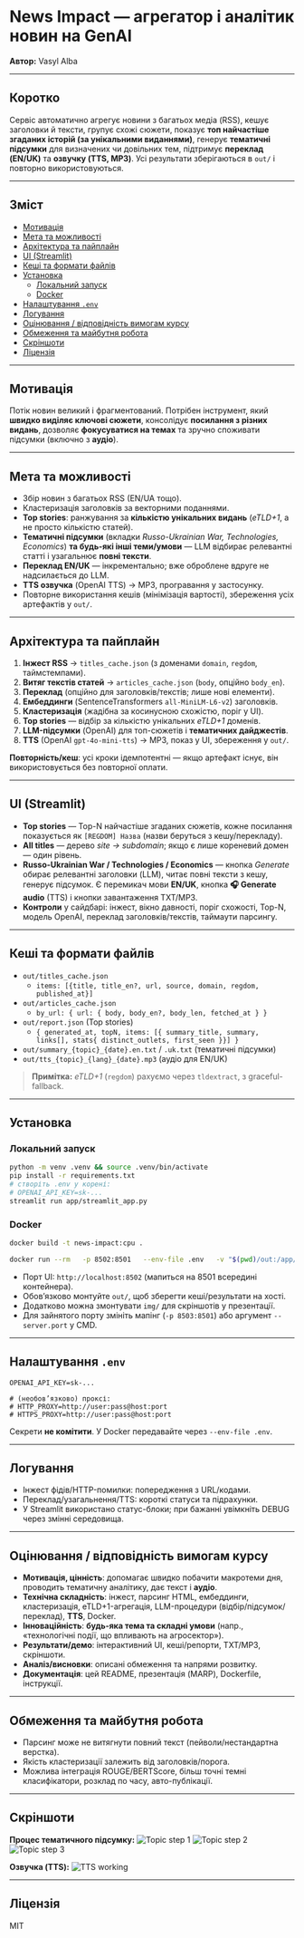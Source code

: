 # News Impact — агрегатор і аналітик новин на GenAI

**Автор:** Vasyl Alba

---

## Коротко
Сервіс автоматично агрегує новини з багатьох медіа (RSS), кешує заголовки й тексти, групує схожі сюжети, показує **топ найчастіше згаданих історій (за унікальними виданнями)**, генерує **тематичні підсумки** для визначених чи довільних тем, підтримує **переклад (EN/UK)** та **озвучку (TTS, MP3)**. Усі результати зберігаються в `out/` і повторно використовуються.

---

## Зміст
- [Мотивація](#мотивація)
- [Мета та можливості](#мета-та-можливості)
- [Архітектура та пайплайн](#архітектура-та-пайплайн)
- [UI (Streamlit)](#ui-streamlit)
- [Кеші та формати файлів](#кеші-та-формати-файлів)
- [Установка](#установка)
  - [Локальний запуск](#локальний-запуск)
  - [Docker](#docker)
- [Налаштування `.env`](#налаштування-env)
- [Логування](#логування)
- [Оцінювання / відповідність вимогам курсу](#оцінювання--відповідність-вимогам-курсу)
- [Обмеження та майбутня робота](#обмеження-та-майбутня-робота)
- [Скріншоти](#скріншоти)
- [Ліцензія](#ліцензія)

---

## Мотивація
Потік новин великий і фрагментований. Потрібен інструмент, який **швидко виділяє ключові сюжети**, консолідує **посилання з різних видань**, дозволяє **фокусуватися на темах** та зручно споживати підсумки (включно з **аудіо**).

---

## Мета та можливості
- Збір новин з багатьох RSS (EN/UA тощо).
- Кластеризація заголовків за векторними поданнями.
- **Top stories**: ранжування за **кількістю унікальних видань** (*eTLD+1*, а не просто кількістю статей).
- **Тематичні підсумки** (вкладки *Russo-Ukrainian War, Technologies, Economics*) **та будь-які інші теми/умови** — LLM відбирає релевантні статті і узагальнює **повні тексти**.
- **Переклад EN/UK** — інкрементально; вже оброблене вдруге не надсилається до LLM.
- **TTS озвучка** (OpenAI TTS) → MP3, програвання у застосунку.
- Повторне використання кешів (мінімізація вартості), збереження усіх артефактів у `out/`.

---

## Архітектура та пайплайн
1. **Інжест RSS** → `titles_cache.json` (з доменами `domain`, `regdom`, таймстемпами).
2. **Витяг текстів статей** → `articles_cache.json` (`body`, опційно `body_en`).
3. **Переклад** (опційно для заголовків/текстів; лише нові елементи).
4. **Ембеддинги** (SentenceTransformers `all-MiniLM-L6-v2`) заголовків.
5. **Кластеризація** (жадібна за косинусною схожістю, поріг у UI).
6. **Top stories** — відбір за кількістю унікальних *eTLD+1* доменів.
7. **LLM-підсумки** (OpenAI) для топ-сюжетів і **тематичних дайджестів**.
8. **TTS** (OpenAI `gpt-4o-mini-tts`) → MP3, показ у UI, збереження у `out/`.

**Повторність/кеш**: усі кроки ідемпотентні — якщо артефакт існує, він використовується без повторної оплати.

---

## UI (Streamlit)
- **Top stories** — Top-N найчастіше згаданих сюжетів, кожне посилання показується як `[REGDOM] Назва` (назви беруться з кешу/перекладу).
- **All titles** — дерево *site → subdomain*; якщо є лише кореневий домен — один рівень.
- **Russo-Ukrainian War / Technologies / Economics** — кнопка *Generate* обирає релевантні заголовки (LLM), читає повні тексти з кешу, генерує підсумок. Є перемикач мови **EN/UK**, кнопка **🎧 Generate audio** (TTS) і кнопки завантаження TXT/MP3.
- **Контроли** у сайдбарі: інжест, вікно давності, поріг схожості, Top-N, модель OpenAI, переклад заголовків/текстів, таймаути парсингу.

---

## Кеші та формати файлів
- `out/titles_cache.json`
  - `items: [{title, title_en?, url, source, domain, regdom, published_at}]`
- `out/articles_cache.json`
  - `by_url: { url: { body, body_en?, body_len, fetched_at } }`
- `out/report.json` (Top stories)
  - `{ generated_at, topN, items: [{ summary_title, summary, links[], stats{ distinct_outlets, first_seen }}] }`
- `out/summary_{topic}_{date}.en.txt` / `.uk.txt` (тематичні підсумки)
- `out/tts_{topic}_{lang}_{date}.mp3` (аудіо для EN/UK)

> **Примітка:** *eTLD+1* (`regdom`) рахуємо через `tldextract`, з graceful-fallback.

---

## Установка

### Локальний запуск
```bash
python -m venv .venv && source .venv/bin/activate
pip install -r requirements.txt
# створіть .env у корені:
# OPENAI_API_KEY=sk-...
streamlit run app/streamlit_app.py
```

### Docker
```bash
docker build -t news-impact:cpu .

docker run --rm   -p 8502:8501   --env-file .env   -v "$(pwd)/out:/app/out"   -v "$(pwd)/img:/app/img"   --name news-impact news-impact:cpu
```
- Порт UI: `http://localhost:8502` (мапиться на 8501 всередині контейнера).
- Обов’язково монтуйте `out/`, щоб зберегти кеші/результати на хості.
- Додатково можна змонтувати `img/` для скріншотів у презентації.
- Для зайнятого порту змініть мапінг (`-p 8503:8501`) або аргумент `--server.port` у CMD.

---

## Налаштування `.env`
```
OPENAI_API_KEY=sk-...

# (необов’язково) проксі:
# HTTP_PROXY=http://user:pass@host:port
# HTTPS_PROXY=http://user:pass@host:port
```
Секрети **не комітити**. У Docker передавайте через `--env-file .env`.

---

## Логування
- Інжест фідів/HTTP-помилки: попередження з URL/кодами.
- Переклад/узагальнення/TTS: короткі статуси та підрахунки.
- У Streamlit використано статус-блоки; при бажанні увімкніть DEBUG через змінні середовища.

---

## Оцінювання / відповідність вимогам курсу
- **Мотивація, цінність**: допомагає швидко побачити макротеми дня, проводить тематичну аналітику, дає текст і **аудіо**.
- **Технічна складність**: інжест, парсинг HTML, ембеддинги, кластеризація, eTLD+1-агрегація, LLM-процедури (відбір/підсумок/переклад), **TTS**, Docker.
- **Інноваційність**: **будь-яка тема та складні умови** (напр., «технологічні події, що впливають на агросектор»).
- **Результати/демо**: інтерактивний UI, кеші/репорти, TXT/MP3, скріншоти.
- **Аналіз/висновки**: описані обмеження та напрями розвитку.
- **Документація**: цей README, презентація (MARP), Dockerfile, інструкції.

---

## Обмеження та майбутня робота
- Парсинг може не витягнути повний текст (пейволи/нестандартна верстка).
- Якість кластеризації залежить від заголовків/порога.
- Можлива інтеграція ROUGE/BERTScore, більш точні темні класифікатори, розклад по часу, авто-публікації.

---

## Скріншоти
**Процес тематичного підсумку:**
![Topic step 1](img/screenshot_1.png)
![Topic step 2](img/screenshot_2.png)
![Topic step 3](img/screenshot_3.png)

**Озвучка (TTS):**
![TTS working](img/screenshot_4.png)

---

## Ліцензія
MIT
